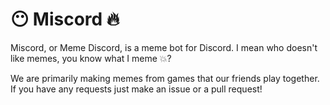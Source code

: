 # :no_mouth: Miscord :fire:
Miscord, or Meme Discord, is a meme bot for Discord. I mean who doesn't like memes, you know what I meme :boom:?

We are primarily making memes from games that our friends play together. If you have any requests just make an issue or a pull request!
